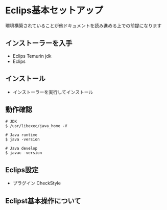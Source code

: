# Eclips基本セットアップ

環境構築されていることが他ドキュメントを読み進める上での前提になります

## インストーラーを入手

- Eclips Temurin jdk
- Eclips

## インストール

- インストーラーを実行してインストール

## 動作確認

```
# JDK
$ /usr/libexec/java_home -V

# Java runtime
$ java -version

# Java develop
$ javac -version
```

## Eclips設定

- プラグイン CheckStyle

## Eclipst基本操作について
